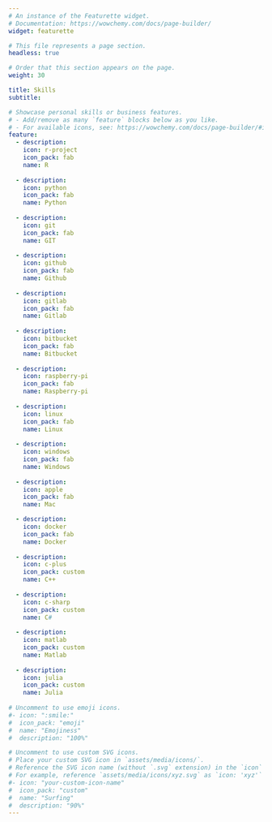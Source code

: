 ```yaml
---
# An instance of the Featurette widget.
# Documentation: https://wowchemy.com/docs/page-builder/
widget: featurette

# This file represents a page section.
headless: true

# Order that this section appears on the page.
weight: 30

title: Skills
subtitle:

# Showcase personal skills or business features.
# - Add/remove as many `feature` blocks below as you like.
# - For available icons, see: https://wowchemy.com/docs/page-builder/#icons
feature:
  - description:
    icon: r-project
    icon_pack: fab
    name: R
    
  - description:
    icon: python
    icon_pack: fab
    name: Python
    
  - description:
    icon: git
    icon_pack: fab
    name: GIT
    
  - description:
    icon: github
    icon_pack: fab
    name: Github
    
  - description:
    icon: gitlab
    icon_pack: fab
    name: Gitlab
        
  - description:
    icon: bitbucket
    icon_pack: fab
    name: Bitbucket
            
  - description:
    icon: raspberry-pi
    icon_pack: fab
    name: Raspberry-pi
            
  - description:
    icon: linux
    icon_pack: fab
    name: Linux
            
  - description:
    icon: windows
    icon_pack: fab
    name: Windows
                
  - description:
    icon: apple
    icon_pack: fab
    name: Mac

  - description:
    icon: docker
    icon_pack: fab
    name: Docker
    
  - description:
    icon: c-plus
    icon_pack: custom
    name: C++
                
  - description:
    icon: c-sharp
    icon_pack: custom
    name: C#
                
  - description:
    icon: matlab
    icon_pack: custom
    name: Matlab
       
  - description:
    icon: julia
    icon_pack: custom
    name: Julia
    
# Uncomment to use emoji icons.
#- icon: ":smile:"
#  icon_pack: "emoji"
#  name: "Emojiness"
#  description: "100%"

# Uncomment to use custom SVG icons.
# Place your custom SVG icon in `assets/media/icons/`.
# Reference the SVG icon name (without `.svg` extension) in the `icon` field.
# For example, reference `assets/media/icons/xyz.svg` as `icon: 'xyz'`
#- icon: "your-custom-icon-name"
#  icon_pack: "custom"
#  name: "Surfing"
#  description: "90%"
---
```

